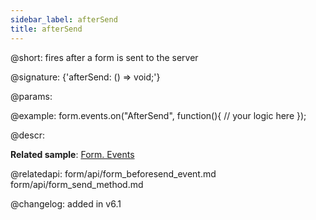 ```yaml
---
sidebar_label: afterSend
title: afterSend
---          
```


@short: fires after a form is sent to the server

@signature: {'afterSend: () => void;'}

@params:

@example:
form.events.on("AfterSend", function(){
   // your logic here
});

@descr:

**Related sample**: [Form. Events](https://snippet.dhtmlx.com/vyipsaoa)

@relatedapi: 
form/api/form_beforesend_event.md
form/api/form_send_method.md
	
@changelog: added in v6.1
